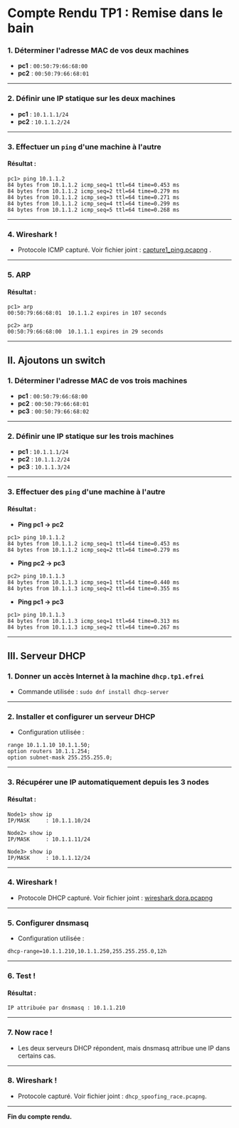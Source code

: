 
# Compte Rendu TP1 : Remise dans le bain

### 1. Déterminer l'adresse MAC de vos deux machines

- **pc1** : `00:50:79:66:68:00`
- **pc2** : `00:50:79:66:68:01`

---

### 2. Définir une IP statique sur les deux machines

- **pc1** : `10.1.1.1/24`  
- **pc2** : `10.1.1.2/24`  

---

### 3. Effectuer un `ping` d'une machine à l'autre

#### Résultat :  
```
pc1> ping 10.1.1.2
84 bytes from 10.1.1.2 icmp_seq=1 ttl=64 time=0.453 ms
84 bytes from 10.1.1.2 icmp_seq=2 ttl=64 time=0.279 ms
84 bytes from 10.1.1.2 icmp_seq=3 ttl=64 time=0.271 ms
84 bytes from 10.1.1.2 icmp_seq=4 ttl=64 time=0.299 ms
84 bytes from 10.1.1.2 icmp_seq=5 ttl=64 time=0.268 ms
```

---

### 4. Wireshark !

- Protocole ICMP capturé. Voir fichier joint : [capture1_ping.pcapng](capture1_ping.pcapng) .

---

### 5. ARP

#### Résultat :  
```
pc1> arp
00:50:79:66:68:01  10.1.1.2 expires in 107 seconds

pc2> arp
00:50:79:66:68:00  10.1.1.1 expires in 29 seconds
```

---

## **II. Ajoutons un switch**

### 1. Déterminer l'adresse MAC de vos trois machines

- **pc1** : `00:50:79:66:68:00`
- **pc2** : `00:50:79:66:68:01`
- **pc3** : `00:50:79:66:68:02`

---

### 2. Définir une IP statique sur les trois machines

- **pc1** : `10.1.1.1/24`  
- **pc2** : `10.1.1.2/24`  
- **pc3** : `10.1.1.3/24`  

---

### 3. Effectuer des `ping` d'une machine à l'autre

#### Résultat :  

- **Ping pc1 → pc2**  
```
pc1> ping 10.1.1.2
84 bytes from 10.1.1.2 icmp_seq=1 ttl=64 time=0.453 ms
84 bytes from 10.1.1.2 icmp_seq=2 ttl=64 time=0.279 ms
```

- **Ping pc2 → pc3**  
```
pc2> ping 10.1.1.3
84 bytes from 10.1.1.3 icmp_seq=1 ttl=64 time=0.440 ms
84 bytes from 10.1.1.3 icmp_seq=2 ttl=64 time=0.355 ms
```

- **Ping pc1 → pc3**  
```
pc1> ping 10.1.1.3
84 bytes from 10.1.1.3 icmp_seq=1 ttl=64 time=0.313 ms
84 bytes from 10.1.1.3 icmp_seq=2 ttl=64 time=0.267 ms
```
---

## **III. Serveur DHCP**

### 1. Donner un accès Internet à la machine `dhcp.tp1.efrei`

- Commande utilisée : `sudo dnf install dhcp-server`

---

### 2. Installer et configurer un serveur DHCP

- Configuration utilisée :  
```
range 10.1.1.10 10.1.1.50;
option routers 10.1.1.254;
option subnet-mask 255.255.255.0;
```

---

### 3. Récupérer une IP automatiquement depuis les 3 nodes

#### Résultat :  
```
Node1> show ip
IP/MASK     : 10.1.1.10/24

Node2> show ip
IP/MASK     : 10.1.1.11/24

Node3> show ip
IP/MASK     : 10.1.1.12/24
```

---

### 4. Wireshark !

- Protocole DHCP capturé. Voir fichier joint : [wireshark dora.pcapng](wireshark%dora.pcapng)

---

### 5. Configurer dnsmasq

- Configuration utilisée :  
```
dhcp-range=10.1.1.210,10.1.1.250,255.255.255.0,12h
```

---

### 6. Test !

#### Résultat :  
```
IP attribuée par dnsmasq : 10.1.1.210
```

---

### 7. Now race !

- Les deux serveurs DHCP répondent, mais dnsmasq attribue une IP dans certains cas.

---

### 8. Wireshark !

- Protocole capturé. Voir fichier joint : `dhcp_spoofing_race.pcapng`.

---

**Fin du compte rendu.**
